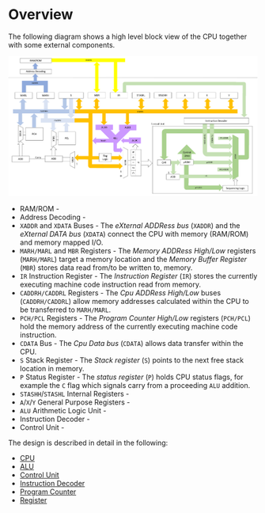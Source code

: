 # Overview

The following diagram shows a high level block view of the CPU together with some external components.

![Overview](overview.png)

* RAM/ROM -
* Address Decoding -
* `XADDR` and `XDATA` Buses - The *eXternal ADDRess bus* (`XADDR`) and the *eXternal DATA bus* (`XDATA`) connect the CPU with memory (RAM/ROM) and memory mapped I/O.
* `MARH/MARL` and `MBR` Registers - The *Memory ADDRess High/Low* registers (`MARH/MARL`) target a memory location and the *Memory Buffer Register* (`MBR`) stores data read from/to be written to, memory.
* `IR` Instruction Register - The *Instruction Register* (`IR`) stores the currently executing machine code instruction read from memory.
* `CADDRH/CADDRL` Registers - The *Cpu ADDRess High/Low* buses (`CADDRH/CADDRL`) allow memory addresses calculated within the CPU to be transferred to `MARH/MARL`.                                 
* `PCH/PCL` Registers - The *Program Counter High/Low* registers (`PCH/PCL`) hold the memory address of the currently executing machine code instruction. 
* `CDATA` Bus - The *Cpu Data bus* (`CDATA`) allows data transfer within the CPU.  
* `S` Stack Register - The *Stack register* (`S`) points to the next free stack location in memory. 
* `P` Status Register - The *status register* (`P`) holds CPU status flags, for example the `C` flag which signals carry from a proceeding `ALU` addition. 
* `STASHH`/`STASHL` Internal Registers -
* `A`/`X`/`Y` General Purpose Registers - 
* `ALU` Arithmetic Logic Unit - 
* Instruction Decoder -
* Control Unit - 

The design is described in detail in the following:

* [CPU](cpu.md)
* [ALU](alu.md)
* [Control Unit](control-unit.md)
* [Instruction Decoder](instruction-decoder.md)
* [Program Counter](pc.md)
* [Register](register.md)

